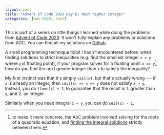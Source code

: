 ```yaml
---
layout: post
title: "Advent of Code 2023 Day 6: Next higher integer"
categories: [aoc-2023, rust]
---
```


This is part of a series on little things I learned while doing the problems from
[Advent of Code 2023](https://adventofcode.com/2023). It won't fully explain any problems or
solutions from AOC. You can find all my solutions on
[Github](https://github.com/aymarino/advent-of-code-2023).

A small programming technique tidbit I hadn't encountered before: when finding solutions to strict
inequalities (e.g. find the smallest integer `x > y` where `y` is floating point), if your program
solves for a floating point `x == y`[^1], how do you find the next greater integer than `x` to
satisfy the inequality?

My first instinct was that it's simply `ceil(x)`, but that's actually wrong --- if `x` is already an
integer, then `ceil(x) == x == y` does not satisfy `x > y`. Instead, you do `floor(x) + 1`, to
guarantee that the result is 1. greater than `y`, and 2. an integer.

Similarly when you need integral `x < y`, you can do `ceil(x) - 1`.

[^1]:
    to make it more concrete, the AoC problem involved solving for the roots of a quadratic
    equation, and
    [finding the integral solutions](https://github.com/aymarino/advent-of-code-2023/blob/main/src/day06.rs#L10-L13)
    strictly between them.
